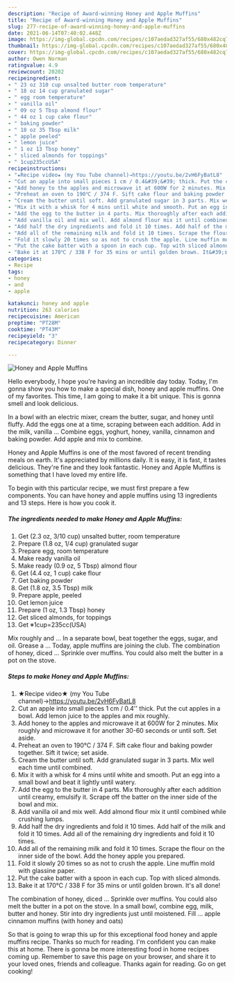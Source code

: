 ```yaml
---
description: "Recipe of Award-winning Honey and Apple Muffins"
title: "Recipe of Award-winning Honey and Apple Muffins"
slug: 277-recipe-of-award-winning-honey-and-apple-muffins
date: 2021-06-14T07:40:02.448Z
image: https://img-global.cpcdn.com/recipes/c107aedad327af55/680x482cq70/honey-and-apple-muffins-recipe-main-photo.jpg
thumbnail: https://img-global.cpcdn.com/recipes/c107aedad327af55/680x482cq70/honey-and-apple-muffins-recipe-main-photo.jpg
cover: https://img-global.cpcdn.com/recipes/c107aedad327af55/680x482cq70/honey-and-apple-muffins-recipe-main-photo.jpg
author: Owen Norman
ratingvalue: 4.9
reviewcount: 20202
recipeingredient:
- " 23 oz 310 cup unsalted butter room temperature"
- " 18 oz 14 cup granulated sugar"
- " egg room temperature"
- " vanilla oil"
- " 09 oz 5 Tbsp almond flour"
- " 44 oz 1 cup cake flour"
- " baking powder"
- " 18 oz 35 Tbsp milk"
- " apple peeled"
- " lemon juice"
- " 1 oz 13 Tbsp honey"
- " sliced almonds for toppings"
- " 1cup235ccUSA"
recipeinstructions:
- "★Recipe video★ (my You Tube channel)→https://youtu.be/2vH6FyBatL8"
- "Cut an apple into small pieces 1 cm / 0.4&#39;&#39; thick. Put the cut apples in a bowl. Add lemon juice to the apples and mix roughly."
- "Add honey to the apples and microwave it at 600W for 2 minutes. Mix roughly and microwave it for another 30-60 seconds or until soft. Set aside."
- "Preheat an oven to 190℃ / 374 F. Sift cake flour and baking powder together. Sift it twice; set aside."
- "Cream the butter until soft. Add granulated sugar in 3 parts. Mix well each time until combined."
- "Mix it with a whisk for 4 mins until white and smooth. Put an egg into a small bowl and beat it lightly until watery."
- "Add the egg to the butter in 4 parts. Mix thoroughly after each addition until creamy, emulsify it. Scrape off the batter on the inner side of the bowl and mix."
- "Add vanilla oil and mix well. Add almond flour mix it until combined while crushing lumps."
- "Add half the dry ingredients and fold it 10 times. Add half of the milk and fold it 10 times. Add all of the remaining dry ingredients and fold it 10 times."
- "Add all of the remaining milk and fold it 10 times. Scrape the flour on the inner side of the bowl. Add the honey apple you prepared."
- "Fold it slowly 20 times so as not to crush the apple. Line muffin mold with glassine paper."
- "Put the cake batter with a spoon in each cup. Top with sliced almonds."
- "Bake it at 170℃ / 338 F for 35 mins or until golden brown. It&#39;s all done!"
categories:
- Recipe
tags:
- honey
- and
- apple

katakunci: honey and apple 
nutrition: 263 calories
recipecuisine: American
preptime: "PT28M"
cooktime: "PT43M"
recipeyield: "3"
recipecategory: Dinner

---
```



![Honey and Apple Muffins](https://img-global.cpcdn.com/recipes/c107aedad327af55/680x482cq70/honey-and-apple-muffins-recipe-main-photo.jpg)

Hello everybody, I hope you're having an incredible day today. Today, I'm gonna show you how to make a special dish, honey and apple muffins. One of my favorites. This time, I am going to make it a bit unique. This is gonna smell and look delicious.

In a bowl with an electric mixer, cream the butter, sugar, and honey until fluffy. Add the eggs one at a time, scraping between each addition. Add in the milk, vanilla … Combine eggs, yoghurt, honey, vanilla, cinnamon and baking powder. Add apple and mix to combine.

Honey and Apple Muffins is one of the most favored of recent trending meals on earth. It's appreciated by millions daily. It is easy, it is fast, it tastes delicious. They're fine and they look fantastic. Honey and Apple Muffins is something that I have loved my entire life.


To begin with this particular recipe, we must first prepare a few components. You can have honey and apple muffins using 13 ingredients and 13 steps. Here is how you cook it.

<!--inarticleads1-->

##### The ingredients needed to make Honey and Apple Muffins:

1. Get  (2.3 oz, 3/10 cup) unsalted butter, room temperature
1. Prepare  (1.8 oz, 1/4 cup) granulated sugar
1. Prepare  egg, room temperature
1. Make ready  vanilla oil
1. Make ready  (0.9 oz, 5 Tbsp) almond flour
1. Get  (4.4 oz, 1 cup) cake flour
1. Get  baking powder
1. Get  (1.8 oz, 3.5 Tbsp) milk
1. Prepare  apple, peeled
1. Get  lemon juice
1. Prepare  (1 oz, 1.3 Tbsp) honey
1. Get  sliced almonds, for toppings
1. Get  ※1cup=235cc(USA)


Mix roughly and … In a separate bowl, beat together the eggs, sugar, and oil. Grease a … Today, apple muffins are joining the club. The combination of honey, diced … Sprinkle over muffins. You could also melt the butter in a pot on the stove. 

<!--inarticleads2-->

##### Steps to make Honey and Apple Muffins:

1. ★Recipe video★ (my You Tube channel)→https://youtu.be/2vH6FyBatL8
1. Cut an apple into small pieces 1 cm / 0.4&#39;&#39; thick. Put the cut apples in a bowl. Add lemon juice to the apples and mix roughly.
1. Add honey to the apples and microwave it at 600W for 2 minutes. Mix roughly and microwave it for another 30-60 seconds or until soft. Set aside.
1. Preheat an oven to 190℃ / 374 F. Sift cake flour and baking powder together. Sift it twice; set aside.
1. Cream the butter until soft. Add granulated sugar in 3 parts. Mix well each time until combined.
1. Mix it with a whisk for 4 mins until white and smooth. Put an egg into a small bowl and beat it lightly until watery.
1. Add the egg to the butter in 4 parts. Mix thoroughly after each addition until creamy, emulsify it. Scrape off the batter on the inner side of the bowl and mix.
1. Add vanilla oil and mix well. Add almond flour mix it until combined while crushing lumps.
1. Add half the dry ingredients and fold it 10 times. Add half of the milk and fold it 10 times. Add all of the remaining dry ingredients and fold it 10 times.
1. Add all of the remaining milk and fold it 10 times. Scrape the flour on the inner side of the bowl. Add the honey apple you prepared.
1. Fold it slowly 20 times so as not to crush the apple. Line muffin mold with glassine paper.
1. Put the cake batter with a spoon in each cup. Top with sliced almonds.
1. Bake it at 170℃ / 338 F for 35 mins or until golden brown. It&#39;s all done!


The combination of honey, diced … Sprinkle over muffins. You could also melt the butter in a pot on the stove. In a small bowl, combine egg, milk, butter and honey. Stir into dry ingredients just until moistened. Fill … apple cinnamon muffins (with honey and oats) 

So that is going to wrap this up for this exceptional food honey and apple muffins recipe. Thanks so much for reading. I'm confident you can make this at home. There is gonna be more interesting food in home recipes coming up. Remember to save this page on your browser, and share it to your loved ones, friends and colleague. Thanks again for reading. Go on get cooking!
